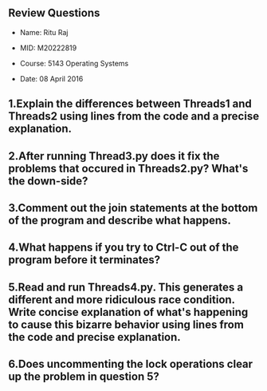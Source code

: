 ## Review Questions

- Name: Ritu Raj

- MID: M20222819

- Course: 5143 Operating Systems

- Date: 08 April 2016

## 1.Explain the differences between Threads1 and Threads2 using lines from the code and a precise explanation.

## 2.After running Thread3.py does it fix the problems that occured in Threads2.py? What's the down-side?

## 3.Comment out the join statements at the bottom of the program and describe what happens.

## 4.What happens if you try to Ctrl-C out of the program before it terminates?

## 5.Read and run Threads4.py. This generates a different and more ridiculous race condition. Write concise explanation of what's happening to cause this bizarre behavior using lines from the code and precise explanation.

## 6.Does uncommenting the lock operations clear up the problem in question 5?

